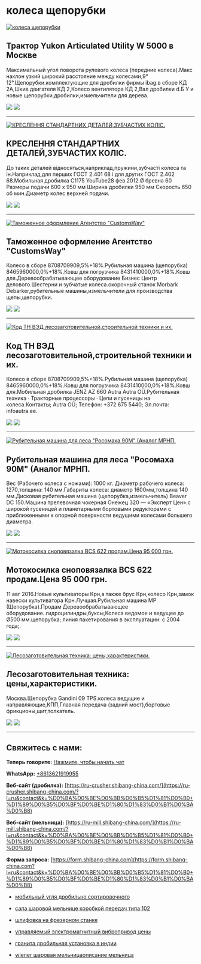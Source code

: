 # колеса щепорубки

<a href="https://swt.shibang-china.com/?n=lxq&l=ru&img&k=%D0%BA%D0%BE%D0%BB%D0%B5%D1%81%D0%B0+%D1%89%D0%B5%D0%BF%D0%BE%D1%80%D1%83%D0%B1%D0%BA%D0%B8" target="_blank">![колеса щепорубки](http://static.shibang-china.com/all-800x300/255.jpg)</a>

## Трактор Yukon Articulated Utility W 5000 в Москве
Максимальный угол поворота рулевого колеса (передние колеса).Макс наклон узкий широкий расстояние между колесами,9° 12°.Щепорубки.комплектующие для дробилки фирмы ibag.в сборе КД 2А,Шкив двигателя КД 2,Колесо вентилятора КД 2,Вал дробилки d.Б У и новые щепорубки,дробилки,измельчители для дерева.


<a href="https://whatsapp.shibangsoft.com/WhatsApp.php" target="_blank" title="WhatsApp">![](http://static.shibang-china.com/icon/whatsapp.png)</a> <a href="https://swt.shibang-china.com/?n=lxq&l=ru&icon&k=%D0%BA%D0%BE%D0%BB%D0%B5%D1%81%D0%B0+%D1%89%D0%B5%D0%BF%D0%BE%D1%80%D1%83%D0%B1%D0%BA%D0%B8" target="_blank">![](http://static.shibang-china.com/icon/chat-ru.png)</a>

---

<a href="https://swt.shibang-china.com/?n=lxq&l=ru&img&k=%D0%BA%D0%BE%D0%BB%D0%B5%D1%81%D0%B0+%D1%89%D0%B5%D0%BF%D0%BE%D1%80%D1%83%D0%B1%D0%BA%D0%B8" target="_blank">![КРЕСЛЕННЯ СТАНДАРТНИХ ДЕТАЛЕЙ,ЗУБЧАСТИХ КОЛІС.](http://static.shibang-china.com/all-800x300/754.jpg)</a>

## КРЕСЛЕННЯ СТАНДАРТНИХ ДЕТАЛЕЙ,ЗУБЧАСТИХ КОЛІС.
До таких деталей відносяться,наприклад,пружини,зубчасті колеса та ін.Наприклад,для перших ГОСТ 2.401 68 і для других ГОСТ 2.402 68.Мобильная дробилка C1175 YouTube28 фев 2012.Ø бревна 60 Размеры подачи 600 x 950 мм Ширина дробилки 950 мм Скорость 650 об мин.Диаметр колес верхней подачи.


<a href="https://whatsapp.shibangsoft.com/WhatsApp.php" target="_blank" title="WhatsApp">![](http://static.shibang-china.com/icon/whatsapp.png)</a> <a href="https://swt.shibang-china.com/?n=lxq&l=ru&icon&k=%D0%BA%D0%BE%D0%BB%D0%B5%D1%81%D0%B0+%D1%89%D0%B5%D0%BF%D0%BE%D1%80%D1%83%D0%B1%D0%BA%D0%B8" target="_blank">![](http://static.shibang-china.com/icon/chat-ru.png)</a>

---

<a href="https://swt.shibang-china.com/?n=lxq&l=ru&img&k=%D0%BA%D0%BE%D0%BB%D0%B5%D1%81%D0%B0+%D1%89%D0%B5%D0%BF%D0%BE%D1%80%D1%83%D0%B1%D0%BA%D0%B8" target="_blank">![Таможенное оформление Агентство "CustomsWay"](http://static.shibang-china.com/all-800x300/1079.jpg)</a>

## Таможенное оформление Агентство "CustomsWay"
Колесо в сборе 8708709909,5%+18%.Рубильная машина (щепорубка) 8465960000,0%+18%.Ковш для погрузчика 8431410000,0%+18%.Ковш для.Деревообрабатывающее оборудование Бизнес Центр делового.Шестерни и зубчатые колеса.окорочный станок Morbark Debarker,рубительные машины,измельчители для производства щепы,щепорубки.


<a href="https://whatsapp.shibangsoft.com/WhatsApp.php" target="_blank" title="WhatsApp">![](http://static.shibang-china.com/icon/whatsapp.png)</a> <a href="https://swt.shibang-china.com/?n=lxq&l=ru&icon&k=%D0%BA%D0%BE%D0%BB%D0%B5%D1%81%D0%B0+%D1%89%D0%B5%D0%BF%D0%BE%D1%80%D1%83%D0%B1%D0%BA%D0%B8" target="_blank">![](http://static.shibang-china.com/icon/chat-ru.png)</a>

---

<a href="https://swt.shibang-china.com/?n=lxq&l=ru&img&k=%D0%BA%D0%BE%D0%BB%D0%B5%D1%81%D0%B0+%D1%89%D0%B5%D0%BF%D0%BE%D1%80%D1%83%D0%B1%D0%BA%D0%B8" target="_blank">![Код ТН ВЭД лесозаготовительной,строительной техники и их.](http://static.shibang-china.com/all-800x300/1197.jpg)</a>

## Код ТН ВЭД лесозаготовительной,строительной техники и их.
Колесо в сборе 8708709909,5%+18%.Рубильная машина (щепорубка) 8465960000,0%+18%.Ковш для погрузчика 8431410000,0%+18%.Ковш для.Мобильная дробилка JENZ AZ 660 Autra Autra OÜ.Рубительная техника · Тракторные процессоры · Цепи и гусеницы на колеса.Контакты; Autra OÜ; Телефон: +372 675 5440; Эл.почта: infoautra.ee.


<a href="https://whatsapp.shibangsoft.com/WhatsApp.php" target="_blank" title="WhatsApp">![](http://static.shibang-china.com/icon/whatsapp.png)</a> <a href="https://swt.shibang-china.com/?n=lxq&l=ru&icon&k=%D0%BA%D0%BE%D0%BB%D0%B5%D1%81%D0%B0+%D1%89%D0%B5%D0%BF%D0%BE%D1%80%D1%83%D0%B1%D0%BA%D0%B8" target="_blank">![](http://static.shibang-china.com/icon/chat-ru.png)</a>

---

<a href="https://swt.shibang-china.com/?n=lxq&l=ru&img&k=%D0%BA%D0%BE%D0%BB%D0%B5%D1%81%D0%B0+%D1%89%D0%B5%D0%BF%D0%BE%D1%80%D1%83%D0%B1%D0%BA%D0%B8" target="_blank">![Рубительная машина для леса "Росомаха 90М" (Аналог МРНП.](http://static.shibang-china.com/all-800x300/17.jpg)</a>

## Рубительная машина для леса "Росомаха 90М" (Аналог МРНП.
Вес (Рабочего колеса с ножами): 1000 кг. Диаметр рабочего колеса: 1270,толщина: 140 мм.Габариты колеса: диаметр 1600мм,толщина 140 мм.Дисковая рубительная машина (щепорубка,измельчитель) Beaver DC 150.Машина трелевочная чокерная Онежец 320 — «Эксперт Цен».с широкой гусеницей и планетарными бортовыми редукторами с приближенными к опорной поверхности ведущими колесами большего диаметра.


<a href="https://whatsapp.shibangsoft.com/WhatsApp.php" target="_blank" title="WhatsApp">![](http://static.shibang-china.com/icon/whatsapp.png)</a> <a href="https://swt.shibang-china.com/?n=lxq&l=ru&icon&k=%D0%BA%D0%BE%D0%BB%D0%B5%D1%81%D0%B0+%D1%89%D0%B5%D0%BF%D0%BE%D1%80%D1%83%D0%B1%D0%BA%D0%B8" target="_blank">![](http://static.shibang-china.com/icon/chat-ru.png)</a>

---

<a href="https://swt.shibang-china.com/?n=lxq&l=ru&img&k=%D0%BA%D0%BE%D0%BB%D0%B5%D1%81%D0%B0+%D1%89%D0%B5%D0%BF%D0%BE%D1%80%D1%83%D0%B1%D0%BA%D0%B8" target="_blank">![Мотокосилка сноповязалка BCS 622 продам.Цена 95 000 грн.](http://static.shibang-china.com/all-800x300/852.jpg)</a>

## Мотокосилка сноповязалка BCS 622 продам.Цена 95 000 грн.
11 авг 2016.Новые культиваторы Крн,а также брус Крн,колесо Крн,замок навески культиватора Крн.Лучшая.Рубильная машина МР (Щепорубка).Продам Деревообрабатывающее оборудование..гидроцилиндры,буксы,Колеса ведомое и ведущее до Ø500 мм.щепорубка; линия пакетирования в эксплуатации: с 2004 года;.


<a href="https://whatsapp.shibangsoft.com/WhatsApp.php" target="_blank" title="WhatsApp">![](http://static.shibang-china.com/icon/whatsapp.png)</a> <a href="https://swt.shibang-china.com/?n=lxq&l=ru&icon&k=%D0%BA%D0%BE%D0%BB%D0%B5%D1%81%D0%B0+%D1%89%D0%B5%D0%BF%D0%BE%D1%80%D1%83%D0%B1%D0%BA%D0%B8" target="_blank">![](http://static.shibang-china.com/icon/chat-ru.png)</a>

---

<a href="https://swt.shibang-china.com/?n=lxq&l=ru&img&k=%D0%BA%D0%BE%D0%BB%D0%B5%D1%81%D0%B0+%D1%89%D0%B5%D0%BF%D0%BE%D1%80%D1%83%D0%B1%D0%BA%D0%B8" target="_blank">![Лесозаготовительная техника: цены,характеристики.](http://static.shibang-china.com/all-800x300/1360.jpg)</a>

## Лесозаготовительная техника: цены,характеристики.
Москва.Щепорубка Gandini 09 TPS.колеса ведущие и направляющие,КПП,Главная передача (задний мост),бортовые фрикционы,щит,толкатель.

<a href="https://whatsapp.shibangsoft.com/WhatsApp.php" target="_blank" title="WhatsApp">![](http://static.shibang-china.com/icon/whatsapp.png)</a> <a href="https://swt.shibang-china.com/?l=ru&icon&k=%D0%BA%D0%BE%D0%BB%D0%B5%D1%81%D0%B0+%D1%89%D0%B5%D0%BF%D0%BE%D1%80%D1%83%D0%B1%D0%BA%D0%B8" target="_blank">![](http://static.shibang-china.com/icon/chat-ru.png)</a>

---
## Свяжитесь с нами:

**Теперь говорите:** [Нажмите, чтобы начать чат](https://swt.shibang-china.com?l=ru&contact&k=%D0%BA%D0%BE%D0%BB%D0%B5%D1%81%D0%B0+%D1%89%D0%B5%D0%BF%D0%BE%D1%80%D1%83%D0%B1%D0%BA%D0%B8)

**WhatsApp:**  [+8613621919955](https://whatsapp.shibangsoft.com/WhatsApp.php)

**Веб-сайт (дробилка):** [https://ru-crusher.shibang-china.com/](https://ru-crusher.shibang-china.com/?l=ru&contact&k=%D0%BA%D0%BE%D0%BB%D0%B5%D1%81%D0%B0+%D1%89%D0%B5%D0%BF%D0%BE%D1%80%D1%83%D0%B1%D0%BA%D0%B8)

**Веб-сайт (мельница):** [https://ru-mill.shibang-china.com/](https://ru-mill.shibang-china.com/?l=ru&contact&k=%D0%BA%D0%BE%D0%BB%D0%B5%D1%81%D0%B0+%D1%89%D0%B5%D0%BF%D0%BE%D1%80%D1%83%D0%B1%D0%BA%D0%B8)

**Форма запроса:** [https://form.shibang-china.com](https://form.shibang-china.com?l=ru&contact&k=%D0%BA%D0%BE%D0%BB%D0%B5%D1%81%D0%B0+%D1%89%D0%B5%D0%BF%D0%BE%D1%80%D1%83%D0%B1%D0%BA%D0%B8)

* [мобильный угля дробильно сортировочного](../57/%D0%BC%D0%BE%D0%B1%D0%B8%D0%BB%D1%8C%D0%BD%D1%8B%D0%B9%20%D1%83%D0%B3%D0%BB%D1%8F%20%D0%B4%D1%80%D0%BE%D0%B1%D0%B8%D0%BB%D1%8C%D0%BD%D0%BE%20%D1%81%D0%BE%D1%80%D1%82%D0%B8%D1%80%D0%BE%D0%B2%D0%BE%D1%87%D0%BD%D0%BE%D0%B3%D0%BE.md)

* [сала шаровой мельнице коробкой передач типа 102](../53/%D1%81%D0%B0%D0%BB%D0%B0%20%D1%88%D0%B0%D1%80%D0%BE%D0%B2%D0%BE%D0%B9%20%D0%BC%D0%B5%D0%BB%D1%8C%D0%BD%D0%B8%D1%86%D0%B5%20%D0%BA%D0%BE%D1%80%D0%BE%D0%B1%D0%BA%D0%BE%D0%B9%20%D0%BF%D0%B5%D1%80%D0%B5%D0%B4%D0%B0%D1%87%20%D1%82%D0%B8%D0%BF%D0%B0%20102.md)

* [шлифовка на фрезерном станке](../58/%D1%88%D0%BB%D0%B8%D1%84%D0%BE%D0%B2%D0%BA%D0%B0%20%D0%BD%D0%B0%20%D1%84%D1%80%D0%B5%D0%B7%D0%B5%D1%80%D0%BD%D0%BE%D0%BC%20%D1%81%D1%82%D0%B0%D0%BD%D0%BA%D0%B5.md)

* [управляемый электромагнитный вибропривод цены](../60/%D1%83%D0%BF%D1%80%D0%B0%D0%B2%D0%BB%D1%8F%D0%B5%D0%BC%D1%8B%D0%B9%20%D1%8D%D0%BB%D0%B5%D0%BA%D1%82%D1%80%D0%BE%D0%BC%D0%B0%D0%B3%D0%BD%D0%B8%D1%82%D0%BD%D1%8B%D0%B9%20%D0%B2%D0%B8%D0%B1%D1%80%D0%BE%D0%BF%D1%80%D0%B8%D0%B2%D0%BE%D0%B4%20%D1%86%D0%B5%D0%BD%D1%8B.md)

* [гранита дробильная установка в индии](../60/%D0%B3%D1%80%D0%B0%D0%BD%D0%B8%D1%82%D0%B0%20%D0%B4%D1%80%D0%BE%D0%B1%D0%B8%D0%BB%D1%8C%D0%BD%D0%B0%D1%8F%20%D1%83%D1%81%D1%82%D0%B0%D0%BD%D0%BE%D0%B2%D0%BA%D0%B0%20%D0%B2%20%D0%B8%D0%BD%D0%B4%D0%B8%D0%B8.md)

* [wiener шаровая мельницаописание мельница](../51/wiener%20%D1%88%D0%B0%D1%80%D0%BE%D0%B2%D0%B0%D1%8F%20%D0%BC%D0%B5%D0%BB%D1%8C%D0%BD%D0%B8%D1%86%D0%B0%D0%BE%D0%BF%D0%B8%D1%81%D0%B0%D0%BD%D0%B8%D0%B5%20%D0%BC%D0%B5%D0%BB%D1%8C%D0%BD%D0%B8%D1%86%D0%B0.md)